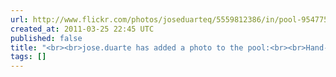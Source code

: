```yaml
---
url: http://www.flickr.com/photos/joseduarteq/5559812386/in/pool-95477519@N00
created_at: 2011-03-25 22:45 UTC
published: false
title: "<br><br>jose.duarte has added a photo to the pool:<br><br>Hand-made"
tags: []
---
```



